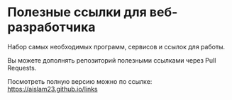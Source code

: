 # Полезные ссылки для веб-разработчика
Набор самых необходимых программ, сервисов и ссылок для работы. 

Вы можете дополнять репозиторий полезными ссылками через Pull Requests.


Посмотреть полную версию можно по ссылке: https://aislam23.github.io/links

